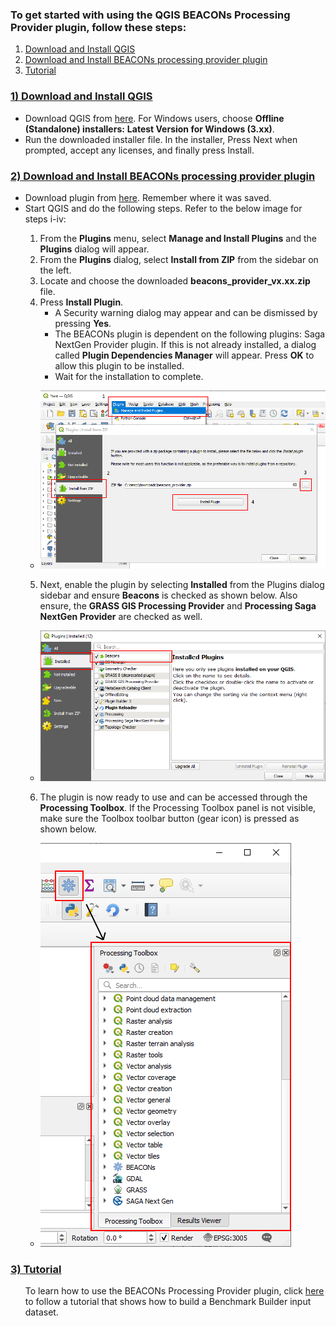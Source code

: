 ### **To get started with using the QGIS BEACONs Processing Provider plugin, follow these steps:**

1) [Download and Install QGIS](#1-download-and-install-qgis)
2) [Download and Install BEACONs processing provider plugin](#2-download-and-install-beacons-processing-provider-plugin)
3) [Tutorial](#3-tutorial)


### <ins>**1) Download and Install QGIS**</ins>
* Download QGIS from [here](https://qgis.org/download/).  For Windows users, choose **Offline (Standalone) installers:** **Latest Version for Windows (3.xx)**. 
* Run the downloaded installer file.  In the installer, Press Next when prompted, accept any licenses, and finally press Install.

### <ins>**2) Download and Install BEACONs processing provider plugin**</ins>

* Download plugin from [here](https://github.com/amoygh/test/releases/download/v0.01/beacons_provider_v0.01.zip). Remember where it was saved.
* Start QGIS and do the following steps.  Refer to the below image for steps i-iv:
<ul>

1) From the **Plugins** menu, select **Manage and Install Plugins** and the **Plugins** dialog will appear.  
2) From the **Plugins** dialog, select **Install from ZIP** from the sidebar on the left.
3) Locate and choose the downloaded **beacons_provider_vx.xx.zip** file.
4) Press **Install Plugin**.  
    * A Security warning dialog may appear and can be dismissed by pressing **Yes**.  
    * The BEACONs plugin is dependent on the following plugins:  Saga NextGen Provider plugin.  If this is not already installed, a dialog called **Plugin Dependencies Manager** will appear. Press **OK** to allow this plugin to be installed.
    * Wait for the installation to complete.  

* ![](./images/readme/QGIS_Plugins_Manage_and_Install_Plugins_plugins_install_from_ZIP.png?raw=true)


5) Next, enable the plugin by selecting **Installed** from the Plugins dialog sidebar and ensure **Beacons** is checked as shown below.  Also ensure, the **GRASS GIS Processing Provider** and **Processing Saga NextGen Provider** are checked as well.

* ![](./images/readme/plugins_installed.PNG?raw=true)


6) The plugin is now ready to use and can be accessed through the **Processing Toolbox**.
If the Processing Toolbox panel is not visible, make sure the Toolbox toolbar button (gear icon) is pressed as shown below.


* ![](./images/readme/toolbar_process_toolbox.png?raw=true)
</ul>

### <ins>**3) Tutorial**</ins>
<ul>

To learn how to use the BEACONs Processing Provider plugin, click [here](https://github.com/amoygh/test/blob/main/tutorial/tutorial.md) to follow a tutorial that shows how to build a  Benchmark Builder input dataset.
